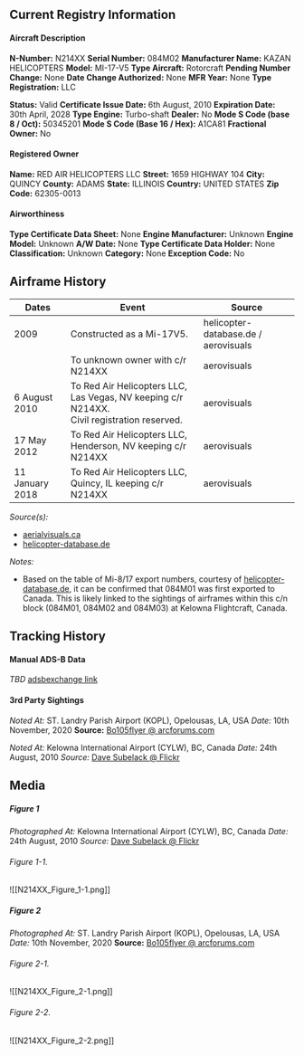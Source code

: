 ## Current Registry Information
#### Aircraft Description
**N-Number:** N214XX
**Serial Number:** 084M02
**Manufacturer Name:** KAZAN HELICOPTERS
**Model:** MI-17-V5
**Type Aircraft:** Rotorcraft
**Pending Number Change:** None
**Date Change Authorized:** None
**MFR Year:** None
**Type Registration:** LLC

**Status:** Valid
**Certificate Issue Date:** 6th August, 2010
**Expiration Date:** 30th April, 2028
**Type Engine:** Turbo-shaft
**Dealer:** No
**Mode S Code (base 8 / Oct):** 50345201
**Mode S Code (Base 16 / Hex):** A1CA81
**Fractional Owner:** No

#### Registered Owner
**Name:** RED AIR HELICOPTERS LLC
**Street:** 1659 HIGHWAY 104
**City:** QUINCY
**County:** ADAMS
**State:** ILLINOIS
**Country:** UNITED STATES
**Zip Code:** 62305-0013

#### Airworthiness
**Type Certificate Data Sheet:** None
**Engine Manufacturer:** Unknown
**Engine Model:** Unknown
**A/W Date:** None
**Type Certificate Data Holder:** None
**Classification:** Unknown
**Category:** None
**Exception Code:** No

## Airframe History

| **Dates**       | **Event**                                                                                     | **Source**                           |
| --------------- | --------------------------------------------------------------------------------------------- | ------------------------------------ |
| 2009            | Constructed as a Mi-17V5.                                                                     | helicopter-database.de / aerovisuals |
|                 | To unknown owner with c/r N214XX                                                              | aerovisuals                          |
| 6 August 2010   | To Red Air Helicopters LLC, Las Vegas, NV keeping c/r N214XX.<br>Civil registration reserved. | aerovisuals                          |
| 17 May 2012     | To Red Air Helicopters LLC, Henderson, NV keeping c/r N214XX                                  | aerovisuals                          |
| 11 January 2018 | To Red Air Helicopters LLC, Quincy, IL keeping c/r N214XX                                     | aerovisuals                          |
*Source(s):* 
- [aerialvisuals.ca](https://www.aerialvisuals.ca/AirframeDossier.php?Serial=5689)
- [helicopter-database.de](https://www.helicopter-database.de/data-aircraft-history.php?cn=084M02&MainType=MIL08EX&count_hist=ja)

*Notes:*
- Based on the table of Mi-8/17 export numbers, courtesy of [helicopter-database.de](https://www.helicopter-database.de/mi8-export-numbers.php), it can be confirmed that 084M01 was first exported to Canada. This is likely linked to the sightings of airframes within this c/n block (084M01, 084M02 and 084M03) at Kelowna Flightcraft, Canada.

## Tracking History
#### Manual ADS-B Data
*TBD*
[adsbexchange link](https://globe.adsbexchange.com/?icao=a1ca81)

#### 3rd Party Sightings
*Noted At:* ST. Landry Parish Airport (KOPL), Opelousas, LA, USA
*Date:* 10th November, 2020
**Source:** [Bo105flyer @ arcforums.com](http://www.arcforums.com/forums/air/index.php?/topic/181255-mi-8t-vs-mi-8mtmi-17-differences/&do=findComment&comment=3051320)

*Noted At:* Kelowna International Airport (CYLW), BC, Canada
*Date:* 24th August, 2010
*Source:* [Dave Subelack @ Flickr](https://www.flickr.com/photos/wee_in_yyc/4931106846/)

## Media
##### Figure 1
*Photographed At:* Kelowna International Airport (CYLW), BC, Canada
*Date:* 24th August, 2010
*Source:* [Dave Subelack @ Flickr](https://www.flickr.com/photos/wee_in_yyc/4931106846/)
###### Figure 1-1.
![[N214XX_Figure_1-1.png]]
##### Figure 2
*Photographed At:* ST. Landry Parish Airport (KOPL), Opelousas, LA, USA
*Date:* 10th November, 2020
**Source:** [Bo105flyer @ arcforums.com](http://www.arcforums.com/forums/air/index.php?/topic/181255-mi-8t-vs-mi-8mtmi-17-differences/&do=findComment&comment=3051320)
###### Figure 2-1.
![[N214XX_Figure_2-1.png]]
###### Figure 2-2.
![[N214XX_Figure_2-2.png]]